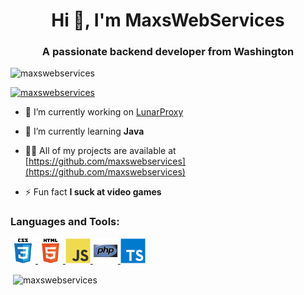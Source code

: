 <h1 align="center">Hi 👋, I'm MaxsWebServices</h1>
<h3 align="center">A passionate backend developer from Washington</h3>

<p align="left"> <img src="https://komarev.com/ghpvc/?username=maxswebservices&label=Profile%20views&color=0e75b6&style=flat" alt="maxswebservices" /> </p>

<p align="left"> <a href="https://github.com/ryo-ma/github-profile-trophy"><img src="https://github-profile-trophy.vercel.app/?username=maxswebservices" alt="maxswebservices" /></a> </p>

- 🔭 I’m currently working on [LunarProxy](https://github.com/maxswebservices/lunarproxybeta)

- 🌱 I’m currently learning **Java**

- 👨‍💻 All of my projects are available at [https://github.com/maxswebservices](https://github.com/maxswebservices)

- ⚡ Fun fact **I suck at video games**

<h3 align="left">Languages and Tools:</h3>
<p align="left"> <a href="https://www.w3schools.com/css/" target="_blank" rel="noreferrer"> <img src="https://raw.githubusercontent.com/devicons/devicon/master/icons/css3/css3-original-wordmark.svg" alt="css3" width="40" height="40"/> </a> <a href="https://www.w3.org/html/" target="_blank" rel="noreferrer"> <img src="https://raw.githubusercontent.com/devicons/devicon/master/icons/html5/html5-original-wordmark.svg" alt="html5" width="40" height="40"/> </a> <a href="https://developer.mozilla.org/en-US/docs/Web/JavaScript" target="_blank" rel="noreferrer"> <img src="https://raw.githubusercontent.com/devicons/devicon/master/icons/javascript/javascript-original.svg" alt="javascript" width="40" height="40"/> </a> <a href="https://www.php.net" target="_blank" rel="noreferrer"> <img src="https://raw.githubusercontent.com/devicons/devicon/master/icons/php/php-original.svg" alt="php" width="40" height="40"/> </a> <a href="https://www.typescriptlang.org/" target="_blank" rel="noreferrer"> <img src="https://raw.githubusercontent.com/devicons/devicon/master/icons/typescript/typescript-original.svg" alt="typescript" width="40" height="40"/> </a> </p>

<p>&nbsp;<img align="center" src="https://github-readme-stats.vercel.app/api?username=maxswebservices&show_icons=true&locale=en" alt="maxswebservices" /></p>

